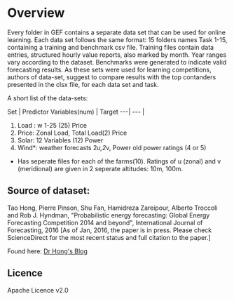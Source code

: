 
# Overview
Every folder in GEF contains a separate data set that can be used for online learning.
Each data set follows the same format: 15 folders names Task 1-15, containing a training and benchmark csv file.
Training files contain data entries, structured hourly value reports, also marked by month. Year ranges vary according to the dataset.
Benchmarks were generated to indicate valid forecasting results. As these sets were used for learning competitions, authors of data-set, suggest to compare results with the top contanders presented in the clsx file, for each data set and task.

A short list of the data-sets:

   Set         | Predictor Variables(num)      | Target 
   ---| --- |
1. Load :            w 1-25 (25)                 Price
2. Price:       Zonal Load, Total Load(2)        Price
3. Solar:         12 Variables (12)              Power 
4. Wind*:        weather forecasts 2*u,2*v,      Power
                 old power ratings (4 or 5)

* Has seperate files for each of the farms(10). Ratings of u (zonal) and v (meridional) are given in 2 seperate altitudes: 10m, 100m.




## Source of dataset:

Tao Hong, Pierre Pinson, Shu Fan, Hamidreza Zareipour, Alberto Troccoli and Rob J. Hyndman, "Probabilistic energy forecasting: Global Energy Forecasting Competition 2014 and beyond", International Journal of Forecasting, 2016
[As of Jan, 2016, the paper is in press. Please check ScienceDirect for the most recent status and full citation to the paper.]

Found here:
[Dr Hong's Blog](http://blog.drhongtao.com/2017/03/gefcom2014-load-forecasting-data.html)

## Licence
Apache Licence v2.0
